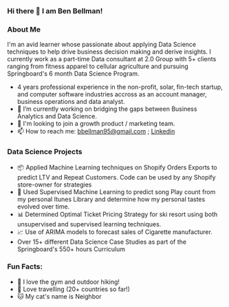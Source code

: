 ### Hi there 👋 I am Ben Bellman!

<!--
**benjaminbellman/benjaminbellman** is a ✨ _special_ ✨ repository because its `README.md` (this file) appears on your GitHub profile.


- 🔭 I’m currently working on bridging the gap between Business Analytics and Data Science
- 🌱 I’m currently pursuing Springboard's 6 month Data Science Program. 
- 👯 I’m looking to collaborate on projects which bridge the gap between Business Analytics and Data Science. 
- 🤔 I’m looking for help with ...

- 😄 Pronouns: He/Him
- ⚡ Fun fact: My cat's name is Neighbor and my car's License plate is "Neighbor". 
-->

### About Me 
I'm an avid learner whose passionate about applying Data Science techniques to help drive business decision making and derive insights. I currently work as a part-time Data consultant at 2.0 Group with 5+ clients  ranging from fitness apparel to cellular agriculture and pursuing Springboard's 6 month Data Science Program. 
- 4 years professional experience in the non-profit, solar, fin-tech startup, and computer software industries accross as an account manager, business operations and data analyst. 
- 🔭 I’m currently working on bridging the gaps between Business Analytics and Data Science. 
- 👨‍ I'm looking to join a growth product / marketing team. 
- 📫 How to reach me: bbellman95@gmail.com ; [Linkedin](https://www.linkedin.com/in/ben95/)

### Data Science Projects 
- 📦 Applied Machine Learning techniques on Shopify Orders Exports to predict LTV and Repeat Customers. Code can be used by any Shopify store-owner for strategies   
- 🎵 Used Supervised Machine Learning to predict song Play count from my personal Itunes Library and determine how my personal tastes evolved over time.
- 📊 Determined Optimal Ticket Pricing Strategy for ski resort using both unsupervised and supervised learning techniques. 
- 📈 Use of ARIMA models to forecast sales of Cigarette manufacturer. 
-  Over 15+ different Data Science Case Studies as part of the Springboard's 550+ hours Curriculum 

### Fun Facts: 
- 💪 I love the gym and outdoor hiking! 
- 🌴 Love travelling (20+ countries so far!) 
- 🐱 My cat's name is Neighbor
